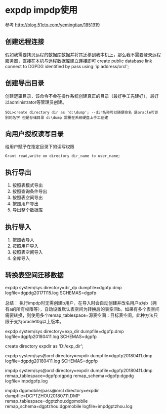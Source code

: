 # expdp impdp使用
参考 http://blog.51cto.com/yemingtian/1851919
## 创建远程连接
假如我需要拷贝远程的数据库数据并将其迁移到我本机上，那么我不需要登录远程服务器，直接在本机与远程数据库建立连接即可
create public database link
connect to DGPDG identified by pass
using 'ip address/orcl';

## 创建导出目录 
创建逻辑目录，该命令不会在操作系统创建真正的目录（最好手工先建好），最好以administrator等管理员创建。

`SQL>create directory dir as 'd:\dump'; --dir名称可以随便命名 是oracle可识别的名字 但是存储目录 d:\dump 需要在系统硬盘上手工创建`

## 向用户授权读写目录
给用户赋予在指定目录下的读写权限

`Grant read,write on directory dir_name to user_name;`

## 执行导出
1. 按照表模式导出
2. 按照查询条件导出
3. 按照表空间导出
4. 按照用户导出
5. 导出整个数据库
## 执行导入
1. 按照表导入
2. 按照用户导入
3. 按照表空间导入
4. 全库导入
## 转换表空间迁移数据


expdp system/sys directory=dir_dp dumpfile=dgpfp.dmp logfile=dgpdg20171115.log SCHEMAS=dgpfp  


总结：
执行impdp时无需创建b用户，在导入时会自动创建并改名用户a为b（拥有a的所有权限等），自动设置默认表空间为转换后的表空间b。如果有多个表空间需要转换，则使用多个remap_tablespace=源表空间：目标表空间。此种方法只限于支持oracle10g以上版本。

expdp system/sys directory=exp_dir dumpfile=dgpfp.dmp logfile=dgpfp20180411.log SCHEMAS=dgpfp  

create directory expdir as 'D:/exp_dir';

expdp system/sys@orcl directory=expdir dumpfile=dgpfp20180411.dmp logfile=dgpdg20180411.log SCHEMAS=dgpfp

impdp system/sys@orcl directory=expdir dumpfile=dgpfp20180411.dmp remap_tablespace=dgpfp:dgpdg remap_schema=dgpfp:dgpdg logfile=impdgpfp.log

impdp dgpmobile/pass@orcl directory=expdir dumpfile=DGPTZHOU20180711.DMP remap_tablespace=dgptzhou:dgpmobile remap_schema=dgptzhou:dgpmobile logfile=impdgptzhou.log